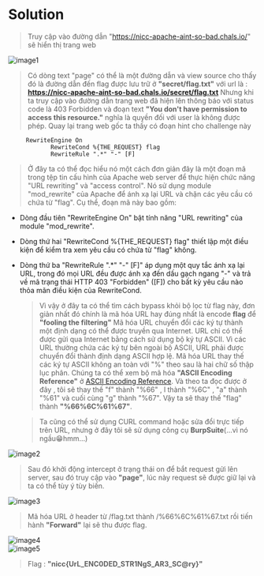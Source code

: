# Solution

> Truy cập vào đường dẫn "https://nicc-apache-aint-so-bad.chals.io/" sẽ hiển thị trang web

![image1](https://live.staticflickr.com/65535/52748689072_49ab00deb7_c.jpg)

> Có dòng text "page" có thể là một đường dẫn và view source cho thấy đó là đường dẫn đến flag được lưu trữ ở **"secret/flag.txt"** với url là : **https://nicc-apache-aint-so-bad.chals.io/secret/flag.txt**
> Nhưng khi ta truy cập vào đường dẫn trang web đã hiện lên thông báo với status code là 403 Forbidden và đoạn text **"You don't have permission to access this resource."** nghĩa là quyền đối với user là không được phép.
> Quay lại trang web gốc ta thấy có đoạn hint cho challenge này

```
     RewriteEngine On
            RewriteCond %{THE_REQUEST} flag
            RewriteRule ".*" "-" [F]
```

> Ở đây ta có thể đọc hiểu nó một cách đơn giản đây là một đoạn mã trong tệp tin cấu hình của Apache web server để thực hiện chức năng "URL rewriting" và "access control". Nó sử dụng module "mod_rewrite" của Apache để ánh xạ lại URL và chặn các yêu cầu có chứa từ "flag".
> Cụ thể, đoạn mã này bao gồm:

- Dòng đầu tiên "RewriteEngine On" bật tính năng "URL rewriting" của module "mod_rewrite".
- Dòng thứ hai "RewriteCond %{THE_REQUEST} flag" thiết lập một điều kiện để kiểm tra xem yêu cầu có chứa từ "flag" không.
- Dòng thứ ba "RewriteRule ".\*" "-" [F]" áp dụng một quy tắc ánh xạ lại URL, trong đó mọi URL đều được ánh xạ đến dấu gạch ngang "-" và trả về mã trạng thái HTTP 403 "Forbidden" ([F]) cho bất kỳ yêu cầu nào thỏa mãn điều kiện của RewriteCond.

  > Vì vậy ở đây ta có thể tìm cách bypass khỏi bộ lọc từ flag này, đơn giản nhất đó chính là mã hóa URL hay đúng nhất là encode **flag** để **"fooling the filtering"**
  > Mã hóa URL chuyển đổi các ký tự thành một định dạng có thể được truyền qua Internet. URL chỉ có thể được gửi qua Internet bằng cách sử dụng bộ ký tự ASCII. Vì các URL thường chứa các ký tự bên ngoài bộ ASCII, URL phải được chuyển đổi thành định dạng ASCII hợp lệ. Mã hóa URL thay thế các ký tự ASCII không an toàn với "%" theo sau là hai chữ số thập lục phân.
  > Chúng ta có thể xem bộ mã hóa **"ASCII Encoding Reference"** ở [ASCII Encoding Reference](https://www.w3schools.com/tags/ref_urlencode.ASP). Và theo ta đọc được ở đây , tôi sẽ thay thế "f" thành "%66" , l thành "%6C" , "a" thành "%61" và cuối cùng "g" thành "%67". Vậy ta sẽ thay thế "flag" thành **"%66%6C%61%67"**.

  > Ta cũng có thể sử dụng CURL command hoặc sửa đổi trực tiếp trên URL, nhưng ở đây tôi sẽ sử dụng công cụ **BurpSuite**(...vì nó ngầu😁hmm...)

![image2](https://live.staticflickr.com/65535/52749679640_3cd90cb06e_c.jpg)

> Sau đó khởi động intercept ở trạng thái on để bắt request gửi lên server, sau đó truy cập vào **"page"**, lúc này request sẽ được giữ lại và ta có thể tùy ý tùy biến.

![image3](https://live.staticflickr.com/65535/52749275406_fed9733bff.jpg)

> Mã hóa URL ở header từ /flag.txt thành /%66%6C%61%67.txt rồi tiến hành **"Forward"** lại sẽ thu được flag.

![image4](https://live.staticflickr.com/65535/52749784628_21a3522e44.jpg)
<br>
![image5](https://live.staticflickr.com/65535/52749535249_ef02a13666_c.jpg)

> Flag : **"nicc{UrL_ENC0DED_STR1NgS_AR3_SC@ry}"**
